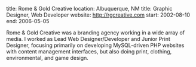 title: Rome & Gold Creative
location: Albuquerque, NM
title: Graphic Designer, Web Developer
website: http://rgcreative.com
start: 2002-08-10
end: 2006-05-05

Rome & Gold Creative was a branding agency working in a wide array of media. I worked as Lead Web Designer/Developer and Junior Print Designer, focusing primarily on developing MySQL-driven PHP websites with content management interfaces, but also doing print, clothing, environmental, and game design.
